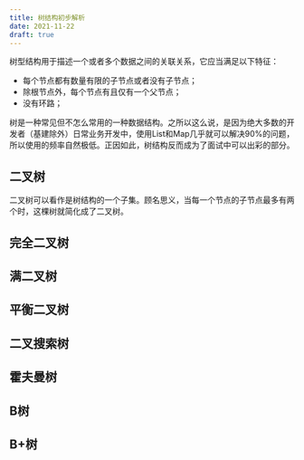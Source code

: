 ```yaml
---
title: 树结构初步解析
date: 2021-11-22
draft: true
---
```


树型结构用于描述一个或者多个数据之间的关联关系，它应当满足以下特征：
* 每个节点都有数量有限的子节点或者没有子节点；
* 除根节点外，每个节点有且仅有一个父节点；
* 没有环路；

树是一种常见但不怎么常用的一种数据结构。之所以这么说，是因为绝大多数的开发者（基建除外）日常业务开发中，使用List和Map几乎就可以解决90%的问题，所以使用的频率自然极低。正因如此，树结构反而成为了面试中可以出彩的部分。



## 二叉树

二叉树可以看作是树结构的一个子集。顾名思义，当每一个节点的子节点最多有两个时，这棵树就简化成了二叉树。


















## 完全二叉树

## 满二叉树

## 平衡二叉树

## 二叉搜索树

## 霍夫曼树

## B树

## B+树
